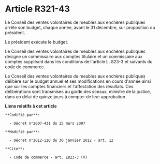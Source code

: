 # Article R321-43

Le Conseil des ventes volontaires de meubles aux enchères publiques arrête son budget, chaque année, avant le 31 décembre,
sur proposition du président. 

Le président exécute le budget. 

Le Conseil des ventes volontaires de meubles aux enchères publiques désigne un commissaire aux comptes titulaire et un
commissaire aux comptes suppléant dans les conditions de l'article L. 823-3 et suivants du code de commerce. 

Le Conseil des ventes volontaires de meubles aux enchères publiques délibère sur le budget annuel et ses modifications en
cours d'année ainsi que sur les comptes financiers et l'affectation des résultats. Ces délibérations sont transmises au garde
des sceaux, ministre de la justice, dans un délai de quinze jours à compter de leur approbation.

**Liens relatifs à cet article**

	**Codifié par**:

	  - Décret n°2007-431 du 25 mars 2007

	**Modifié par**:

	  - Décret n°2012-120 du 30 janvier 2012 - art. 12

	**Cite**:

	  - Code de commerce - art. L823-3 (V)
